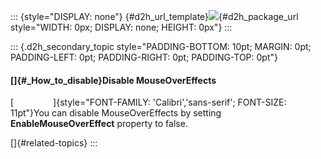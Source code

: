 ::: {style="DISPLAY: none"}
[](ms-xhelp:///?Id=d2h_url_template){#d2h_url_template}![](!package_url!){#d2h_package_url style="WIDTH: 0px; DISPLAY: none; HEIGHT: 0px"}
:::

::: {.d2h_secondary_topic style="PADDING-BOTTOM: 10pt; MARGIN: 0pt; PADDING-LEFT: 0pt; PADDING-RIGHT: 0pt; PADDING-TOP: 0pt"}
#### []{#_How_to_disable}Disable MouseOverEffects

[                ]{style="FONT-FAMILY: 'Calibri','sans-serif'; FONT-SIZE: 11pt"}You can disable MouseOverEffects by setting **EnableMouseOverEffect** property to false.

[]{#related-topics}
:::
